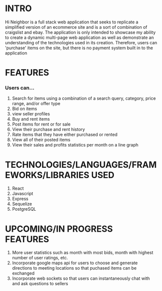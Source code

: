 # INTRO

Hi Neighbor is a full stack web application that seeks to replicate a simplified version of an ecommerce site and is a sort of combination of craigslist and ebay. The application is only intended to showcase my ability to create a dynamic multi-page web application as well as demonstrate an understanding of the technologies used in its creation. Therefore, users can 'purchase' items on the site, but there is no payment system built in to the application

# FEATURES

### Users can...

1. Search for items using a combination of a search query, category, price range, and/or offer type
2. Bid on items
3. view seller profiles 
4. Buy and rent items
5. Post items for rent or for sale
6. View their purchase and rent history
7. Rate items that they have either purchased or rented
8. View all of their posted items 
9. View their sales and profits statistics per month on a line graph

# TECHNOLOGIES/LANGUAGES/FRAMEWORKS/LIBRARIES USED

1. React 
2. Javascript
3. Express
4. Sequelize
5. PostgreSQL

# UPCOMING/IN PROGRESS FEATURES

1. More user statistics such as month with most bids, month with highest number of user ratings, etc.
2. Incorporate google maps api for users to choose and generate directions to meeting locations so that puchased items can be exchanged 
3. Incorporate web sockets so that users can instantaneously chat with and ask questions to sellers 